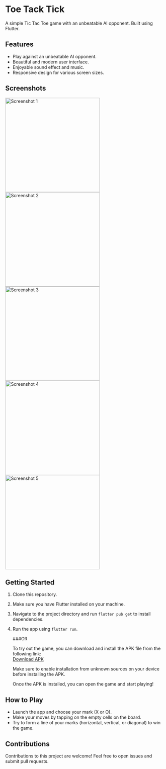 

# Toe Tack Tick

A simple Tic Tac Toe game with an unbeatable AI opponent. Built using Flutter.

## Features

- Play against an unbeatable AI opponent.
- Beautiful and modern user interface.
- Enjoyable sound effect and music.
- Responsive design for various screen sizes.


## Screenshots

<img src="screenshots/Screenshot1.png" width="300" alt="Screenshot 1">  
<img src="screenshots/Screenshot2.png" width="300" alt="Screenshot 2">  
<img src="screenshots/Screenshot3.png" width="300" alt="Screenshot 3">  
<img src="screenshots/Screenshot4.png" width="300" alt="Screenshot 4">  
<img src="screenshots/Screenshot5.png" width="300" alt="Screenshot 5">  




## Getting Started

1. Clone this repository.
2. Make sure you have Flutter installed on your machine.
3. Navigate to the project directory and run `flutter pub get` to install dependencies.
4. Run the app using `flutter run`.

    ###OR

   To try out the game, you can download and install the APK file from the following link:  
   [Download APK](https://drive.google.com/file/d/1aP1nsMR0epRH0B-bJB1PGhn1ct5OeY06/view?usp=sharing)

   Make sure to enable installation from unknown sources on your device before installing the APK.

   Once the APK is installed, you can open the game and start playing!




## How to Play

- Launch the app and choose your mark (X or O).
- Make your moves by tapping on the empty cells on the board.
- Try to form a line of your marks (horizontal, vertical, or diagonal) to win the game.

## Contributions
Contributions to this project are welcome! Feel free to open issues and submit pull requests.